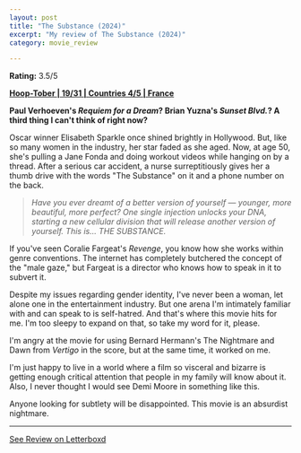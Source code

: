 ```yaml
---
layout: post
title: "The Substance (2024)"
excerpt: "My review of The Substance (2024)"
category: movie_review

---
```


**Rating:** 3.5/5

<b><a href="https://boxd.it/pRQY0/detail">Hoop-Tober | 19/31 | Countries 4/5 | France</a></b>

<b>Paul Verhoeven's <i>Requiem for a Dream</i>? Brian Yuzna's <i>Sunset Blvd.</i>? A third thing I can't think of right now?</b>

Oscar winner Elisabeth Sparkle once shined brightly in Hollywood. But, like so many women in the industry, her star faded as she aged. Now, at age 50, she's pulling a Jane Fonda and doing workout videos while hanging on by a thread. After a serious car accident, a nurse surreptitiously gives her a thumb drive with the words "The Substance" on it and a phone number on the back.

<blockquote><i>Have you ever dreamt of a better version of yourself — younger, more beautiful, more perfect? One single injection unlocks your DNA, starting a new cellular division that will release another version of yourself. This is… THE SUBSTANCE.</i></blockquote>

If you've seen Coralie Fargeat's <i>Revenge</i>, you know how she works within genre conventions. The internet has completely butchered the concept of the "male gaze," but Fargeat is a director who knows how to speak in it to subvert it.

Despite my issues regarding gender identity, I've never been a woman, let alone one in the entertainment industry. But one arena I'm intimately familiar with and can speak to is self-hatred. And that's where this movie hits for me. I'm too sleepy to expand on that, so take my word for it, please.

I'm angry at the movie for using Bernard Hermann's The Nightmare and Dawn from <i>Vertigo</i> in the score, but at the same time, it worked on me.

I'm just happy to live in a world where a film so visceral and bizarre is getting enough critical attention that people in my family will know about it. Also, I never thought I would see Demi Moore in something like this.

Anyone looking for subtlety will be disappointed. This movie is an absurdist nightmare.

<hr>

[See Review on Letterboxd](https://boxd.it/8skDuv)
